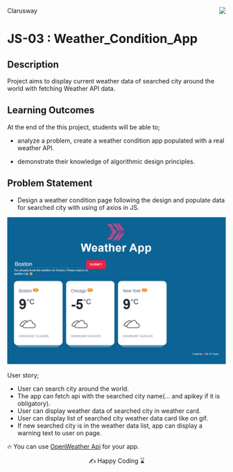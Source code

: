 <p>Clarusway<img align="right"
  src="https://secure.meetupstatic.com/photos/event/3/1/b/9/600_488352729.jpeg"  width="15px"></p>

# JS-03 : Weather_Condition_App

## Description

Project aims to display current weather data of searched city around the world with fetching Weather API data.

## Learning Outcomes

At the end of the this project, students will be able to;

- analyze a problem, create a weather condition app populated with a real weather API.

- demonstrate their knowledge of algorithmic design principles.

## Problem Statement

- Design a weather condition page following the design and populate data for searched city with using of axios in JS.

![Form](sample.jpg)

User story;

- User can search city around the world.
- The app can fetch api with the searched city name(... and apikey if it is obligatory).
- User can display weather data of searched city in weather card.
- User can display list of searched city weather data card like on gif.
- If new searched city is in the weather data list, app can display a warning text to user on page.

🔥 You can use [OpenWeather Api](https://openweathermap.org/) for your app.

<p align="center"> ✍ Happy Coding ⌛ <p>
